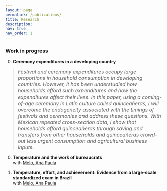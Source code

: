 ```yaml
---
layout: page
permalink: /publications/
title: Research
description: 
nav: true
nav_order: 1
---
```

<div class="publications">

### Work in progress ###

0. **Ceremony expenditures in a developing country**
> <font size="3"> _Festival and ceremony expenditures occupy large proportions in household consumption in developing countries.  However, it has been understudied how households afford such expenditures and how the expenditures affect their lives.  In this paper, using a coming-of-age ceremony in Latin culture called quinceañeras, I will overcome the endogeneity associated with the timings of festivals and ceremonies and address these questions.  With Mexican repeated cross-section data, I show that households afford quinceañeras through saving and transfers from other households and quinceañeras crowd-out less urgent consumption and agricultural business inputs._ </font>

0. **Temperature and the work of bureaucrats**  
with [Melo, Ana Paula](https://sites.google.com/view/anamelo/)

0. **Temperature, effort, and achievement: Evidence from a large-scale standardized exam in Brazil**  
with [Melo, Ana Paula](https://sites.google.com/view/anamelo/)


